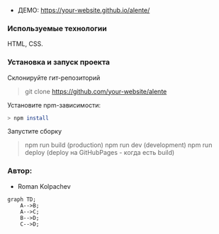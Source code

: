 - ДЕМО: https://your-website.github.io/alente/

### Используемые технологии

HTML, CSS.

### Установка и запуск проекта

Склонируйте гит-репозиторий

> git clone <https://github.com/your-website/alente>

Установите npm-зависимости:

```bash
> npm install
```

Запустите сборку

> npm run build (production)
> npm run dev (development)
> npm run deploy (deploy на GitHubPages - когда есть build)

### Автор:

- Roman Kolpachev


```mermaid
graph TD;
    A-->B;
    A-->C;
    B-->D;
    C-->D;
```

